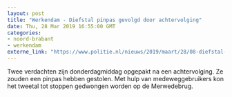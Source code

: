 ```yaml
---
layout: post
title: "Werkendam - Diefstal pinpas gevolgd door achtervolging"
date: Thu, 28 Mar 2019 16:55:00 GMT
categories: 
- noord-brabant 
- werkendam 
externe_link: "https://www.politie.nl/nieuws/2019/maart/28/08-diefstal-pinpas-gevolgd-door-achtervolging.html"
---
```


Twee verdachten zijn donderdagmiddag opgepakt na een achtervolging. Ze zouden een pinpas hebben gestolen. Met hulp van medeweggebruikers kon het tweetal tot stoppen gedwongen worden op de Merwedebrug.
